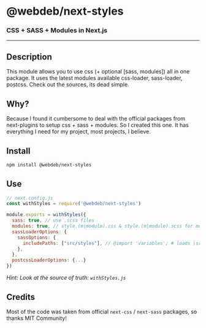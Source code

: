 # @webdeb/next-styles

### CSS + SASS + Modules in Next.js

---

## Description

This module allows you to use css (+ optional [sass, modules]) all in one package.
It uses the latest modules available css-loader, sass-loader, postcss. Check out the sources, its dead simple.

## Why?

Because I found it cumbersome to deal with the official packages from next-plugins to setup css + sass + modules.
So I created this one. It has everything I need for my project, most projects, I believe.

## Install

```sh
npm install @webdeb/next-styles
```

## Use

```js
// next.config.js
const withStyles = require('@webdeb/next-styles')

module.exports = withStyles({
  sass: true, // use .scss files
  modules: true, // style.(m|module).css & style.(m|module).scss for module files
  sassLoaderOptions: {
    sassOptions: {
      includePaths: ["src/styles"], // @import 'variables'; # loads (src/styles/varialbes.scss), you got it..
    },
  },
  postcssLoaderOptions: {...}
})
```

_Hint: Look at the source of truth: `withStyles.js`_

## Credits

Most of the code was taken from official `next-css` / `next-sass` packages, so thanks MIT Community!
